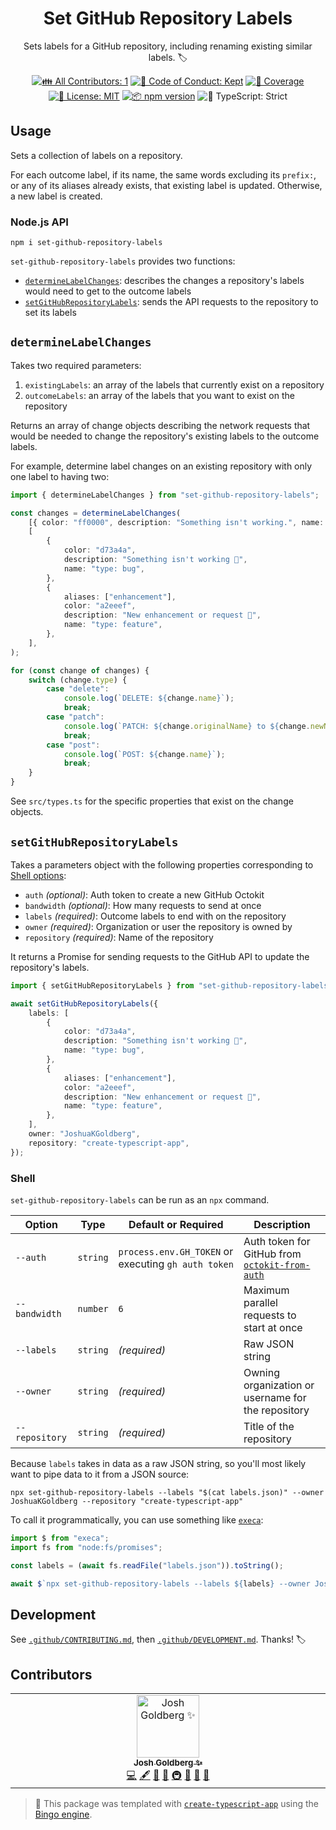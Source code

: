 <h1 align="center">Set GitHub Repository Labels</h1>

<p align="center">
	Sets labels for a GitHub repository, including renaming existing similar labels.
	🏷️
</p>

<p align="center">
	<!-- prettier-ignore-start -->
	<!-- ALL-CONTRIBUTORS-BADGE:START - Do not remove or modify this section -->
	<a href="#contributors" target="_blank"><img alt="👪 All Contributors: 1" src="https://img.shields.io/badge/%F0%9F%91%AA_all_contributors-1-21bb42.svg" /></a>
<!-- ALL-CONTRIBUTORS-BADGE:END -->
	<!-- prettier-ignore-end -->
	<a href="https://github.com/JoshuaKGoldberg/set-github-repository-labels/blob/main/.github/CODE_OF_CONDUCT.md" target="_blank"><img alt="🤝 Code of Conduct: Kept" src="https://img.shields.io/badge/%F0%9F%A4%9D_code_of_conduct-kept-21bb42" /></a>
	<a href="https://codecov.io/gh/JoshuaKGoldberg/set-github-repository-labels" target="_blank"><img alt="🧪 Coverage" src="https://img.shields.io/codecov/c/github/JoshuaKGoldberg/set-github-repository-labels?label=%F0%9F%A7%AA%20coverage" /></a>
	<a href="https://github.com/JoshuaKGoldberg/set-github-repository-labels/blob/main/LICENSE.md" target="_blank"><img alt="📝 License: MIT" src="https://img.shields.io/badge/%F0%9F%93%9D_license-MIT-21bb42.svg" /></a>
	<a href="http://npmjs.com/package/set-github-repository-labels" target="_blank"><img alt="📦 npm version" src="https://img.shields.io/npm/v/set-github-repository-labels?color=21bb42&label=%F0%9F%93%A6%20npm" /></a>
	<img alt="💪 TypeScript: Strict" src="https://img.shields.io/badge/%F0%9F%92%AA_typescript-strict-21bb42.svg" />
</p>

## Usage

Sets a collection of labels on a repository.

For each outcome label, if its name, the same words excluding its `prefix:`, or any of its aliases already exists, that existing label is updated.
Otherwise, a new label is created.

### Node.js API

```shell
npm i set-github-repository-labels
```

`set-github-repository-labels` provides two functions:

- [`determineLabelChanges`](#determinelabelchanges): describes the changes a repository's labels would need to get to the outcome labels
- [`setGitHubRepositoryLabels`](#setgithubrepositorylabels): sends the API requests to the repository to set its labels

## `determineLabelChanges`

Takes two required parameters:

1. `existingLabels`: an array of the labels that currently exist on a repository
2. `outcomeLabels`: an array of the labels that you want to exist on the repository

Returns an array of change objects describing the network requests that would be needed to change the repository's existing labels to the outcome labels.

For example, determine label changes on an existing repository with only one label to having two:

```ts
import { determineLabelChanges } from "set-github-repository-labels";

const changes = determineLabelChanges(
	[{ color: "ff0000", description: "Something isn't working.", name: "bug" }],
	[
		{
			color: "d73a4a",
			description: "Something isn't working 🐛",
			name: "type: bug",
		},
		{
			aliases: ["enhancement"],
			color: "a2eeef",
			description: "New enhancement or request 🚀",
			name: "type: feature",
		},
	],
);

for (const change of changes) {
	switch (change.type) {
		case "delete":
			console.log(`DELETE: ${change.name}`);
			break;
		case "patch":
			console.log(`PATCH: ${change.originalName} to ${change.newName}`);
			break;
		case "post":
			console.log(`POST: ${change.name}`);
			break;
	}
}
```

See `src/types.ts` for the specific properties that exist on the change objects.

## `setGitHubRepositoryLabels`

Takes a parameters object with the following properties corresponding to [Shell options](#shell):

- `auth` _(optional)_: Auth token to create a new GitHub Octokit
- `bandwidth` _(optional)_: How many requests to send at once
- `labels` _(required)_: Outcome labels to end with on the repository
- `owner` _(required)_: Organization or user the repository is owned by
- `repository` _(required)_: Name of the repository

It returns a Promise for sending requests to the GitHub API to update the repository's labels.

```ts
import { setGitHubRepositoryLabels } from "set-github-repository-labels";

await setGitHubRepositoryLabels({
	labels: [
		{
			color: "d73a4a",
			description: "Something isn't working 🐛",
			name: "type: bug",
		},
		{
			aliases: ["enhancement"],
			color: "a2eeef",
			description: "New enhancement or request 🚀",
			name: "type: feature",
		},
	],
	owner: "JoshuaKGoldberg",
	repository: "create-typescript-app",
});
```

### Shell

`set-github-repository-labels` can be run as an `npx` command.

| Option         | Type     | Default or Required                                 | Description                                                                                            |
| -------------- | -------- | --------------------------------------------------- | ------------------------------------------------------------------------------------------------------ |
| `--auth`       | `string` | `process.env.GH_TOKEN` or executing `gh auth token` | Auth token for GitHub from [`octokit-from-auth`](https://github.com/JoshuaKGoldberg/octokit-from-auth) |
| `--bandwidth`  | `number` | `6`                                                 | Maximum parallel requests to start at once                                                             |
| `--labels`     | `string` | _(required)_                                        | Raw JSON string                                                                                        |
| `--owner`      | `string` | _(required)_                                        | Owning organization or username for the repository                                                     |
| `--repository` | `string` | _(required)_                                        | Title of the repository                                                                                |

Because `labels` takes in data as a raw JSON string, so you'll most likely want to pipe data to it from a JSON source:

```shell
npx set-github-repository-labels --labels "$(cat labels.json)" --owner JoshuaKGoldberg --repository "create-typescript-app"
```

To call it programmatically, you can use something like [`execa`](https://www.npmjs.com/package/execa):

```ts
import $ from "execa";
import fs from "node:fs/promises";

const labels = (await fs.readFile("labels.json")).toString();

await $`npx set-github-repository-labels --labels ${labels} --owner JoshuaKGoldberg --repository "create-typescript-app"`;
```

## Development

See [`.github/CONTRIBUTING.md`](./.github/CONTRIBUTING.md), then [`.github/DEVELOPMENT.md`](./.github/DEVELOPMENT.md).
Thanks! 🏷

## Contributors

<!-- spellchecker: disable -->
<!-- ALL-CONTRIBUTORS-LIST:START - Do not remove or modify this section -->
<!-- prettier-ignore-start -->
<!-- markdownlint-disable -->
<table>
  <tbody>
    <tr>
      <td align="center" valign="top" width="14.28%"><a href="http://www.joshuakgoldberg.com/"><img src="https://avatars.githubusercontent.com/u/3335181?v=4?s=100" width="100px;" alt="Josh Goldberg ✨"/><br /><sub><b>Josh Goldberg ✨</b></sub></a><br /><a href="https://github.com/JoshuaKGoldberg/set-github-repository-labels/commits?author=JoshuaKGoldberg" title="Code">💻</a> <a href="#content-JoshuaKGoldberg" title="Content">🖋</a> <a href="https://github.com/JoshuaKGoldberg/set-github-repository-labels/commits?author=JoshuaKGoldberg" title="Documentation">📖</a> <a href="#ideas-JoshuaKGoldberg" title="Ideas, Planning, & Feedback">🤔</a> <a href="#infra-JoshuaKGoldberg" title="Infrastructure (Hosting, Build-Tools, etc)">🚇</a> <a href="#maintenance-JoshuaKGoldberg" title="Maintenance">🚧</a> <a href="#projectManagement-JoshuaKGoldberg" title="Project Management">📆</a> <a href="#tool-JoshuaKGoldberg" title="Tools">🔧</a></td>
    </tr>
  </tbody>
</table>

<!-- markdownlint-restore -->
<!-- prettier-ignore-end -->

<!-- ALL-CONTRIBUTORS-LIST:END -->
<!-- spellchecker: enable -->

> 💝 This package was templated with [`create-typescript-app`](https://github.com/JoshuaKGoldberg/create-typescript-app) using the [Bingo engine](https://create.bingo).

